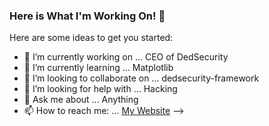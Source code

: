 ### Here is What I'm Working On! 👋



Here are some ideas to get you started:

- 🔭 I’m currently working on ... CEO of DedSecurity
- 🌱 I’m currently learning ... Matplotlib
- 👯 I’m looking to collaborate on ... dedsecurity-framework
- 🤔 I’m looking for help with ... Hacking
- 💬 Ask me about ... Anything
- 📫 How to reach me: ... [My Website](https://dedsecurity.com)
-->
